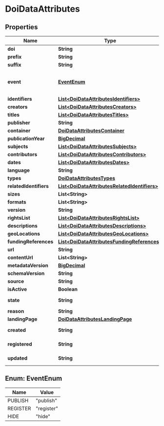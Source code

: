 

# DoiDataAttributes

## Properties

Name | Type | Description | Notes
------------ | ------------- | ------------- | -------------
**doi** | **String** |  |  [optional]
**prefix** | **String** |  |  [optional]
**suffix** | **String** |  |  [optional]
**event** | [**EventEnum**](#EventEnum) | Can be set to trigger a DOI state change. |  [optional]
**identifiers** | [**List&lt;DoiDataAttributesIdentifiers&gt;**](DoiDataAttributesIdentifiers.md) |  |  [optional]
**creators** | [**List&lt;DoiDataAttributesCreators&gt;**](DoiDataAttributesCreators.md) |  |  [optional]
**titles** | [**List&lt;DoiDataAttributesTitles&gt;**](DoiDataAttributesTitles.md) |  |  [optional]
**publisher** | **String** |  |  [optional]
**container** | [**DoiDataAttributesContainer**](DoiDataAttributesContainer.md) |  |  [optional]
**publicationYear** | [**BigDecimal**](BigDecimal.md) |  |  [optional]
**subjects** | [**List&lt;DoiDataAttributesSubjects&gt;**](DoiDataAttributesSubjects.md) |  |  [optional]
**contributors** | [**List&lt;DoiDataAttributesContributors&gt;**](DoiDataAttributesContributors.md) |  |  [optional]
**dates** | [**List&lt;DoiDataAttributesDates&gt;**](DoiDataAttributesDates.md) |  |  [optional]
**language** | **String** |  |  [optional]
**types** | [**DoiDataAttributesTypes**](DoiDataAttributesTypes.md) |  |  [optional]
**relatedIdentifiers** | [**List&lt;DoiDataAttributesRelatedIdentifiers&gt;**](DoiDataAttributesRelatedIdentifiers.md) |  |  [optional]
**sizes** | **List&lt;String&gt;** |  |  [optional]
**formats** | **List&lt;String&gt;** |  |  [optional]
**version** | **String** |  |  [optional]
**rightsList** | [**List&lt;DoiDataAttributesRightsList&gt;**](DoiDataAttributesRightsList.md) |  |  [optional]
**descriptions** | [**List&lt;DoiDataAttributesDescriptions&gt;**](DoiDataAttributesDescriptions.md) |  |  [optional]
**geoLocations** | [**List&lt;DoiDataAttributesGeoLocations&gt;**](DoiDataAttributesGeoLocations.md) |  |  [optional]
**fundingReferences** | [**List&lt;DoiDataAttributesFundingReferences&gt;**](DoiDataAttributesFundingReferences.md) |  |  [optional]
**url** | **String** |  |  [optional]
**contentUrl** | **List&lt;String&gt;** |  |  [optional]
**metadataVersion** | [**BigDecimal**](BigDecimal.md) |  |  [optional]
**schemaVersion** | **String** |  |  [optional]
**source** | **String** |  |  [optional]
**isActive** | **Boolean** |  |  [optional]
**state** | **String** |  |  [optional] [readonly]
**reason** | **String** |  |  [optional]
**landingPage** | [**DoiDataAttributesLandingPage**](DoiDataAttributesLandingPage.md) |  |  [optional]
**created** | **String** |  |  [optional] [readonly]
**registered** | **String** |  |  [optional] [readonly]
**updated** | **String** |  |  [optional] [readonly]



## Enum: EventEnum

Name | Value
---- | -----
PUBLISH | &quot;publish&quot;
REGISTER | &quot;register&quot;
HIDE | &quot;hide&quot;




